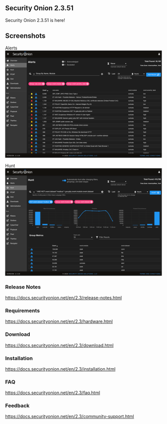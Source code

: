## Security Onion 2.3.51

Security Onion 2.3.51 is here!

## Screenshots

Alerts
![Alerts](https://raw.githubusercontent.com/security-onion-solutions/securityonion/master/screenshots/alerts-1.png)

Hunt
![Hunt](https://raw.githubusercontent.com/security-onion-solutions/securityonion/master/screenshots/hunt-1.png)

### Release Notes

https://docs.securityonion.net/en/2.3/release-notes.html

### Requirements

https://docs.securityonion.net/en/2.3/hardware.html

### Download

https://docs.securityonion.net/en/2.3/download.html

### Installation

https://docs.securityonion.net/en/2.3/installation.html

### FAQ

https://docs.securityonion.net/en/2.3/faq.html

### Feedback

https://docs.securityonion.net/en/2.3/community-support.html
